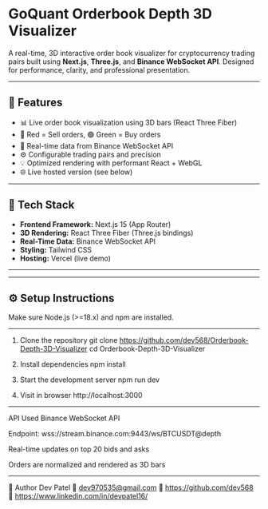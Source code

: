 # GoQuant Orderbook Depth 3D Visualizer

A real-time, 3D interactive order book visualizer for cryptocurrency trading pairs built using **Next.js**, **Three.js**, and **Binance WebSocket API**. Designed for performance, clarity, and professional presentation.

---

## 🚀 Features

- 📊 Live order book visualization using 3D bars (React Three Fiber)
- 🔴 Red = Sell orders, 🟢 Green = Buy orders
- 📡 Real-time data from Binance WebSocket API
- ⚙️ Configurable trading pairs and precision
- 💡 Optimized rendering with performant React + WebGL
- 🌐 Live hosted version (see below)

---

## 🧠 Tech Stack

- **Frontend Framework:** Next.js 15 (App Router)
- **3D Rendering:** React Three Fiber (Three.js bindings)
- **Real-Time Data:** Binance WebSocket API
- **Styling:** Tailwind CSS
- **Hosting:** Vercel (live demo)

---
---

## ⚙️ Setup Instructions

Make sure Node.js (>=18.x) and npm are installed.

---
1. Clone the repository
git clone https://github.com/dev568/Orderbook-Depth-3D-Visualizer
cd Orderbook-Depth-3D-Visualizer

2. Install dependencies
npm install

3. Start the development server
npm run dev

4. Visit in browser
http://localhost:3000

---

API Used
Binance WebSocket API

Endpoint: wss://stream.binance.com:9443/ws/BTCUSDT@depth

Real-time updates on top 20 bids and asks

Orders are normalized and rendered as 3D bars

---

🧑 Author
Dev Patel
📧 dev970535@gmail.com
🔗 https://github.com/dev568
🔗 https://www.linkedin.com/in/devpatel16/
